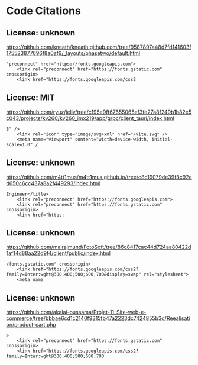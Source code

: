 # Code Citations

## License: unknown
https://github.com/kneath/kneath.github.com/tree/9587897a48d7fd141603f175523877696f8a0af9/_layouts/phasetwo/default.html

```
"preconnect" href="https://fonts.googleapis.com">
    <link rel="preconnect" href="https://fonts.gstatic.com" crossorigin>
    <link href="https://fonts.googleapis.com/css2
```


## License: MIT
https://github.com/ryuz/jelly/tree/c195e9ff67655065ef3fe27a8f249b1b82e5c043/projects/kv260/kv260_imx219/app/grpc/client_tauri/index.html

```
8" />
    <link rel="icon" type="image/svg+xml" href="/vite.svg" />
    <meta name="viewport" content="width=device-width, initial-scale=1.0" /
```


## License: unknown
https://github.com/m4tt1mus/m4tt1mus.github.io/tree/c8c19079de39f8c92ed650c6cc437a8a2f449293/index.html

```
Engineer</title>
    <link rel="preconnect" href="https://fonts.googleapis.com">
    <link rel="preconnect" href="https://fonts.gstatic.com" crossorigin>
    <link href="https:
```


## License: unknown
https://github.com/malrajmund/FotoSoft/tree/86c8417cac44d724aa80422d1af14d88aa22d9f4/client/public/index.html

```
/fonts.gstatic.com" crossorigin>
    <link href="https://fonts.googleapis.com/css2?family=Inter:wght@300;400;500;600;700&display=swap" rel="stylesheet">
    <meta name
```


## License: unknown
https://github.com/akalai-oussama/Projet-11-Site-web-e-commerce/tree/bbbae6cd1c2140f9315fb47a2223dc7424855b3d/Reealisation/product-cart.php

```
>
    <link rel="preconnect" href="https://fonts.gstatic.com" crossorigin>
    <link href="https://fonts.googleapis.com/css2?family=Inter:wght@300;400;500;600;700
```

